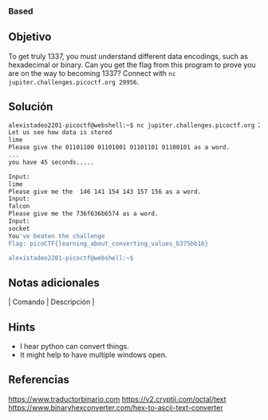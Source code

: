 ### Based
## Objetivo

To get truly 1337, you must understand different data encodings, such as hexadecimal or binary. Can you get the flag from this program to prove you are on the way to becoming 1337? Connect with `nc jupiter.challenges.picoctf.org 29956`.
## Solución
```bash
alexistadeo2201-picoctf@webshell:~$ nc jupiter.challenges.picoctf.org 29956
Let us see how data is stored
lime
Please give the 01101100 01101001 01101101 01100101 as a word.
...
you have 45 seconds.....

Input:
lime
Please give me the  146 141 154 143 157 156 as a word.
Input:
falcon
Please give me the 736f636b6574 as a word.
Input:
socket
You've beaten the challenge
Flag: picoCTF{learning_about_converting_values_b375bb16}

alexistadeo2201-picoctf@webshell:~$ 
```
## Notas adicionales

| Comando | Descripción |
## Hints

- I hear python can convert things.
- It might help to have multiple windows open.
## Referencias

https://www.traductorbinario.com
https://v2.cryptii.com/octal/text
https://www.binaryhexconverter.com/hex-to-ascii-text-converter